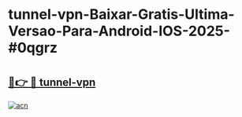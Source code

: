 # tunnel-vpn-Baixar-Gratis-Ultima-Versao-Para-Android-IOS-2025-#0qgrz

# <h2><a href="https://ainizakaria.my?title=tunnel-vpn&ref=22M">🔗👉 🔴 tunnel-vpn</a></h2>

[![acn](https://github.com/user-attachments/assets/0f9c940e-d8b0-45ae-aac7-cd30a18b3e1c)](https://ainizakaria.my?title=tunnel-vpn&ref=22M)

